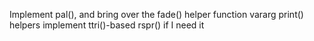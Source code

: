 Implement pal(), and bring over the fade() helper function
vararg print() helpers
implement ttri()-based rspr() if I need it